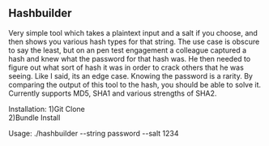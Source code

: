 ## Hashbuilder

Very simple tool which takes a plaintext input and a salt if you choose, and then shows you various hash types for that string. The use case is obscure to say the least, but on an pen test engagement a colleague captured a hash and knew what the password for that hash was. He then needed to figure out what sort of hash it was in order to crack others that he was seeing. Like I said, its an edge case. Knowing the password is a rarity. 
By comparing the output of this tool to the hash, you should be able to solve it. 
Currently supports MD5, SHA1 and various strengths of SHA2.

Installation:
1)Git Clone  
2)Bundle Install

Usage:
./hashbuilder --string password --salt 1234
